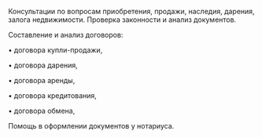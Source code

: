 Консультации по вопросам приобретения, продажи, наследия, дарения, залога недвижимости. Проверка законности и анализ документов.

Составление и анализ договоров:

• договора купли-продажи,

• договора дарения,

• договора аренды,

• договора кредитования,

• договора обмена,

Помощь в оформлении документов у нотариуса.